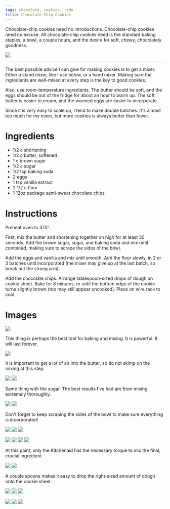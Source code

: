 ```yaml
---
tags: chocolate, cookies, redo
title: Chocolate-Chip Cookies
---
```


Chocolate-chip cookies need no introductions. Chocolate-chip cookies need no
excuse.  All chocolate-chip cookies need is the standard baking staples, a
bowl, a couple hours, and the desire for soft, chewy, chocolately goodness.

![](/images/chocolate-chip-cookies/baked-2.jpg)

---

The best possible advice I can give for making cookies is to get a mixer.
Either a stand mixer, like I use below, or a hand mixer. Making sure the
ingredients are well-mixed at every step is the key to good cookies.

Also, use room-temperature ingredients. The butter should be soft, and the eggs
should be out of the fridge for about an hour to warm up. The soft butter is
easier to cream, and the warmed eggs are easier to incorporate.

Since it is very easy to scale up, I tend to make double batches. It's almost
too much for my mixer, but more cookies is always better than fewer.

# Ingredients

* 1/2 c shortening
* 1/2 c butter, softened
* 1 c brown sugar
* 1/2 c sugar
* 1/2 tsp baking soda
* 2 eggs
* 1 tsp vanilla extract
* 2 1/2 c flour
* 1 12oz package semi-sweet chocolate chips

# Instructions

Preheat oven to 375°.

First, mix the butter and shortening together on high for at least 30 seconds.
Add the brown sugar, sugar, and baking soda and mix until combined, making sure
to scrape the sides of the bowl.

Add the eggs and vanilla and mix until smooth. Add the flour slowly, in 2 or 3
batches until incorporated (the mixer may give up at the last batch, so break
out the strong arm).

Add the chocolate chips. Arrange tablespoon-sized drops of dough on cookie
sheet.  Bake for 8 minutes, or until the bottom edge of the cookie turns
slightly brown (top may still appear uncooked). Place on wire rack to cool.

# Images

![](/images/chocolate-chip-cookies/ingredients.jpg)

This thing is perhaps the best tool for baking and mixing. It is powerful. It
will last forever.

![](/images/chocolate-chip-cookies/tool.jpg)

It is important to get a lot of air into the butter, so do not skimp on the
mixing at this step.

![](/images/chocolate-chip-cookies/creaming-butter-1.jpg)
![](/images/chocolate-chip-cookies/creaming-butter-2.jpg)

Same thing with the sugar. The best results I've had are from mixing extremely
thoroughly.

![](/images/chocolate-chip-cookies/adding-sugar-1.jpg)
![](/images/chocolate-chip-cookies/adding-sugar-2.jpg)

Don't forget to keep scraping the sides of the bowl to make sure everything is
incorporated!

![](/images/chocolate-chip-cookies/adding-liquid-1.jpg)
![](/images/chocolate-chip-cookies/adding-liquid-2.jpg)
![](/images/chocolate-chip-cookies/adding-liquid-3.jpg)

![](/images/chocolate-chip-cookies/adding-flour-1.jpg)
![](/images/chocolate-chip-cookies/adding-flour-2.jpg)
![](/images/chocolate-chip-cookies/adding-flour-3.jpg)
![](/images/chocolate-chip-cookies/adding-flour-4.jpg)

At this point, only the Kitchenaid has the necessary torque to mix the final,
crucial ingredient.

![](/images/chocolate-chip-cookies/adding-chips-1.jpg)
![](/images/chocolate-chip-cookies/adding-chips-2.jpg)

A couple spoons makes it easy to drop the right-sized amount of dough onto the
cookie sheet.

![](/images/chocolate-chip-cookies/portioning-1.jpg)
![](/images/chocolate-chip-cookies/portioning-2.jpg)
![](/images/chocolate-chip-cookies/portioning-3.jpg)

![](/images/chocolate-chip-cookies/baked-1.jpg)
![](/images/chocolate-chip-cookies/baked-2.jpg)
![](/images/chocolate-chip-cookies/baked-3.jpg)

